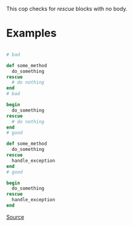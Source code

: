 
This cop checks for *rescue* blocks with no body.

# Examples

```ruby

# bad

def some_method
  do_something
rescue
  # do nothing
end
# bad

begin
  do_something
rescue
  # do nothing
end
# good

def some_method
  do_something
rescue
  handle_exception
end
# good

begin
  do_something
rescue
  handle_exception
end
```

[Source](http://www.rubydoc.info/gems/rubocop/RuboCop/Cop/Lint/HandleExceptions)